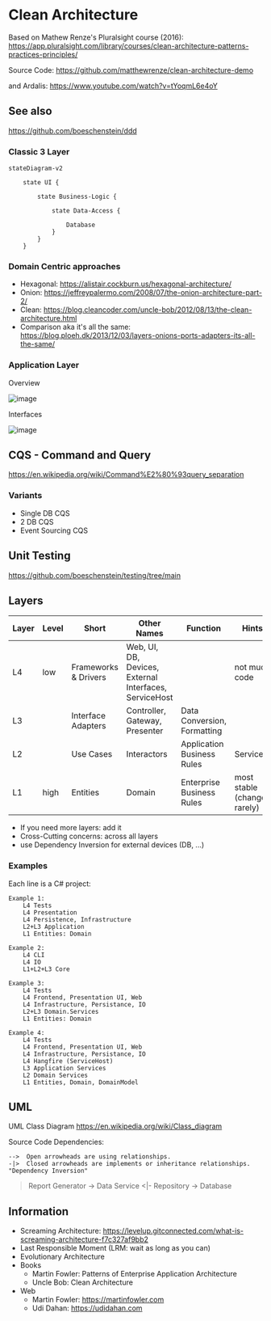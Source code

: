 # Clean Architecture

Based on Mathew Renze's Pluralsight course (2016):  <https://app.pluralsight.com/library/courses/clean-architecture-patterns-practices-principles/>

Source Code: https://github.com/matthewrenze/clean-architecture-demo

and Ardalis: https://www.youtube.com/watch?v=tYoqmL6e4oY

## See also

<https://github.com/boeschenstein/ddd>

### Classic 3 Layer

```mermaid
stateDiagram-v2

    state UI {

        state Business-Logic {

            state Data-Access {

                Database
            }
        }
    }
```

### Domain Centric approaches

- Hexagonal: https://alistair.cockburn.us/hexagonal-architecture/
- Onion: https://jeffreypalermo.com/2008/07/the-onion-architecture-part-2/
- Clean: https://blog.cleancoder.com/uncle-bob/2012/08/13/the-clean-architecture.html
- Comparison aka it's all the same: https://blog.ploeh.dk/2013/12/03/layers-onions-ports-adapters-its-all-the-same/

### Application Layer

Overview

![image](https://user-images.githubusercontent.com/38001274/200128820-6153ad8a-2bae-4dc1-b53c-bde66ee01543.png)

Interfaces

![image](https://user-images.githubusercontent.com/38001274/200128890-671acaab-c15c-4db3-93f0-066ff918904e.png)

## CQS - Command and Query 

<https://en.wikipedia.org/wiki/Command%E2%80%93query_separation>

### Variants

- Single DB CQS
- 2 DB CQS
- Event Sourcing CQS

## Unit Testing

<https://github.com/boeschenstein/testing/tree/main>

## Layers

| Layer | Level | Short                  | Other Names                                            | Function                    | Hints
| ---   | ---   | ---                    |           ---                                          | ---                         | ---
| L4    | low   | Frameworks & Drivers   | Web, UI, DB, Devices, External Interfaces, ServiceHost |                             | not much code
| L3    |       | Interface Adapters     | Controller, Gateway, Presenter                         | Data Conversion, Formatting |
| L2    |       | Use Cases              | Interactors                                            | Application Business Rules  | Services 
| L1    | high  | Entities               | Domain                                                 | Enterprise Business Rules   | most stable (changes rarely)

- If you need more layers: add it
- Cross-Cutting concerns: across all layers
- use Dependency Inversion for external devices (DB, ...)

### Examples

Each line is a C# project:

```
Example 1:
	L4 Tests
	L4 Presentation
	L4 Persistence, Infrastructure
	L2+L3 Application
	L1 Entities: Domain

Example 2:
	L4 CLI
	L4 IO
	L1+L2+L3 Core

Example 3:
	L4 Tests
	L4 Frontend, Presentation UI, Web
	L4 Infrastructure, Persistance, IO
	L2+L3 Domain.Services
	L1 Entities: Domain

Example 4:
	L4 Tests
	L4 Frontend, Presentation UI, Web
	L4 Infrastructure, Persistance, IO
	L4 Hangfire (ServiceHost)
	L3 Application Services
	L2 Domain Services
	L1 Entities, Domain, DomainModel
```

## UML

UML Class Diagram <https://en.wikipedia.org/wiki/Class_diagram>

Source Code Dependencies:

```
-->  Open arrowheads are using relationships. 
-|>  Closed arrowheads are implements or inheritance relationships. "Dependency Inversion"
```

>Report Generator -> Data Service <|- Repository -> Database

## Information

- Screaming Architecture: <https://levelup.gitconnected.com/what-is-screaming-architecture-f7c327af9bb2>
- Last Responsible Moment (LRM: wait as long as you can)
- Evolutionary Architecture
- Books
    - Martin Fowler: Patterns of Enterprise Application Architecture
    - Uncle Bob: Clean Architecture
- Web
    - Martin Fowler: https://martinfowler.com
    - Udi Dahan: https://udidahan.com
